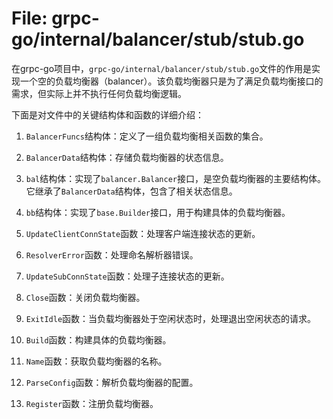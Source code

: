 # File: grpc-go/internal/balancer/stub/stub.go

在grpc-go项目中，`grpc-go/internal/balancer/stub/stub.go`文件的作用是实现一个空的负载均衡器（balancer）。该负载均衡器只是为了满足负载均衡接口的需求，但实际上并不执行任何负载均衡逻辑。

下面是对文件中的关键结构体和函数的详细介绍：

1. `BalancerFuncs`结构体：定义了一组负载均衡相关函数的集合。

2. `BalancerData`结构体：存储负载均衡器的状态信息。

3. `bal`结构体：实现了`balancer.Balancer`接口，是空负载均衡器的主要结构体。它继承了`BalancerData`结构体，包含了相关状态信息。

4. `bb`结构体：实现了`base.Builder`接口，用于构建具体的负载均衡器。

5. `UpdateClientConnState`函数：处理客户端连接状态的更新。

6. `ResolverError`函数：处理命名解析器错误。

7. `UpdateSubConnState`函数：处理子连接状态的更新。

8. `Close`函数：关闭负载均衡器。

9. `ExitIdle`函数：当负载均衡器处于空闲状态时，处理退出空闲状态的请求。

10. `Build`函数：构建具体的负载均衡器。

11. `Name`函数：获取负载均衡器的名称。

12. `ParseConfig`函数：解析负载均衡器的配置。

13. `Register`函数：注册负载均衡器。

